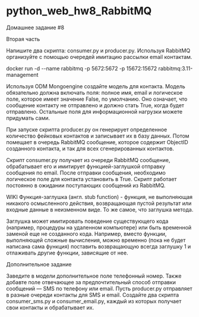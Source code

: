 # python_web_hw8_RabbitMQ

Домашнее задание #8

Вторая часть

Напишите два скрипта: consumer.py и producer.py. Используя RabbitMQ организуйте с помощью очередей имитацию рассылки email контактам.

docker run -d --name rabbitmq -p 5672:5672 -p 15672:15672 rabbitmq:3.11-management

Используя ODM Mongoengine создайте модель для контакта. Модель обязательно должна включать поля: полное имя, email и логическое поле, которое имеет значение False, по умолчанию. Оно означает, что сообщение контакту не отправлено и должно стать True, когда будет отправлено. Остальные поля для информационной нагрузки можете придумать сами.

При запуске скрипта producer.py он генерирует определенное количество фейковых контактов и записывает их в базу данных. Потом помещает в очередь RabbitMQ сообщение, которое содержит ObjectID созданного контакта, и так для всех сгенерированных контактов.

Скрипт consumer.py получает из очереди RabbitMQ сообщение, обрабатывает его и имитирует функцией-заглушкой отправку сообщения по email. После отправки сообщения, необходимо логическое поле для контакта установить в True. Скрипт работает постоянно в ожидании поступающих сообщений из RabbitMQ.

WIKI
Функция-заглушка (англ. stub function) - функция, не выполняющая никакого осмысленного действия, возвращающая пустой результат или входные данные в неизменном виде. То же самое, что заглушка метода.

Заглушка может имитировать поведение существующего кода (например, процедуры на удаленном компьютере) или быть временной заменой еще не созданного кода. Например, вместо функции, выполняющей сложные вычисления, можно временно (пока не будет написана сама функция) поставить возвращающую всегда заглушку 1 и отлаживать другие функции, зависящие от нее.

Дополнительное задание

Заведите в модели дополнительное поле телефонный номер. Также добавте поле отвечающее за предпочтительный способ отправки сообщений — SMS по телефону или email. Пусть producer.py отправляет в разные очереди контакты для SMS и email. Создайте два скрипта consumer_sms.py и consumer_email.py, каждый из которых получает свои контакты и обрабатывает их.